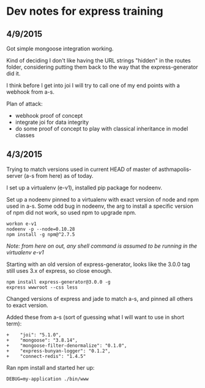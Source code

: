 
# Dev notes for express training

## 4/9/2015

Got simple mongoose integration working.

Kind of deciding I don't like having the URL strings "hidden" in the routes folder, considering putting them back to the way that the express-generator did it.

I think before I get into joi I will try to call one of my end points with a webhook from a-s.

Plan of attack:
* webhook proof of concept
* integrate joi for data integrity
* do some proof of concept to play with classical inheritance in model classes

## 4/3/2015

Trying to match versions used in current HEAD of master of asthmapolis-server (a-s from here) as of today.

I set up a virtualenv (e-v1), installed pip package for nodeenv.

Set up a nodeenv pinned to a virtualenv with exact version of node and npm used in a-s. Some odd bug in nodeenv, the arg to install a specific version of npm did not work, so used npm to upgrade npm.

```
workon e-v1
nodeenv -p --node=0.10.28
npm install -g npm@^2.7.5
```

_Note: from here on out, any shell command is assumed to be running in the virtualenv e-v1_

Starting with an old version of express-generator, looks like the 3.0.0 tag still uses 3.x of express, so close enough.

```
npm install express-generator@3.0.0 -g
express wwwroot --css less
```

Changed versions of express and jade to match a-s, and pinned all others to exact version.

Added these from a-s (sort of guessing what I will want to use in short term):

```
+    "joi": "5.1.0",
+    "mongoose": "3.8.14",
+    "mongoose-filter-denormalize": "0.1.0",
+    "express-bunyan-logger": "0.1.2",
+    "connect-redis": "1.4.5"
```

Ran npm install and started her up:

```
DEBUG=my-application ./bin/www
```
